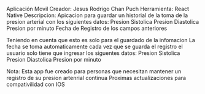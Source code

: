 Aplicación Movil
Creador: Jesus Rodrigo Chan Puch
Herramienta: React Native
Descripcion:
Apicacion para guardar un historial de la toma de la presion arterial con los siguientes datos:
Presion Sistolica
Presion Diastolica
Presion por minuto
Fecha de Registro de los campos anteriores

Teniendo en cuenta que esto es solo para el guardado de la infomacion
La fecha se toma automaticamente cada vez que se guarda el registro el usuario solo tiene que ingresar
los siguentes datos:
Presion Sistolica
Presion Diastolica
Presion por minuto

Nota: Esta app fue creado para personas que necesitan mantener un registro de su presion artenrial continua
Proximas actualizaciones para compativilidad con IOS  